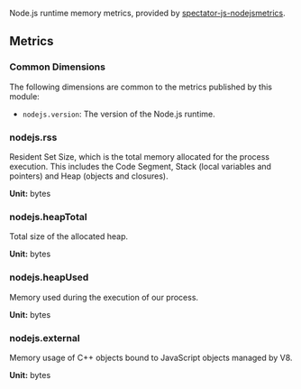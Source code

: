 
Node.js runtime memory metrics, provided by [spectator-js-nodejsmetrics](../usage.md#spectator-js-nodejsmetrics).

## Metrics

### Common Dimensions

The following dimensions are common to the metrics published by this module:

* `nodejs.version`: The version of the Node.js runtime.

### nodejs.rss

Resident Set Size, which is the total memory allocated for the process execution. This includes
the Code Segment, Stack (local variables and pointers) and Heap (objects and closures).

**Unit:** bytes

### nodejs.heapTotal

Total size of the allocated heap.

**Unit:** bytes

### nodejs.heapUsed

Memory used during the execution of our process.

**Unit:** bytes

### nodejs.external

Memory usage of C++ objects bound to JavaScript objects managed by V8.

**Unit:** bytes
